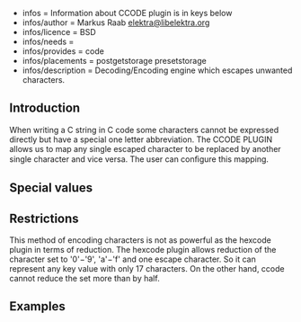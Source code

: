 - infos = Information about CCODE plugin is in keys below
- infos/author = Markus Raab <elektra@libelektra.org>
- infos/licence = BSD
- infos/needs =
- infos/provides = code
- infos/placements = postgetstorage presetstorage
- infos/description = Decoding/Encoding engine which escapes unwanted characters.

## Introduction ##

When writing a C string in C code some characters cannot be expressed 
directly but have a special one letter abbreviation. 
The CCODE PLUGIN allows us to map any single escaped 
character to be replaced by another single character and vice versa. 
The user can conﬁgure this mapping.


## Special values ##



## Restrictions ##

This method of encoding characters is not as powerful as the hexcode plugin in terms of reduction. 
The hexcode plugin allows reduction of the character set to '0'−'9', 'a'−'f' and one escape character. 
So it can represent any key value with only 17 characters. 
On the other hand, ccode cannot reduce the set more than by half.


## Examples ##
